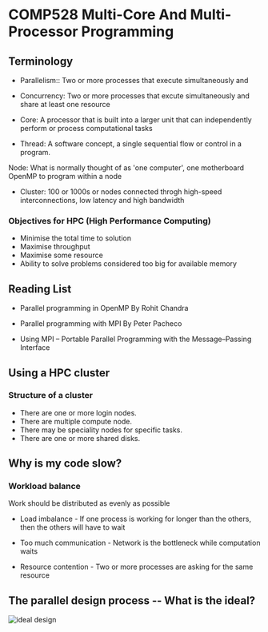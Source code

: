 # COMP528 Multi-Core And Multi-Processor Programming

## Terminology

- Parallelism:: Two or more processes that execute simultaneously and

- Concurrency: Two or more processes that excute simultaneously and share at least one resource

- Core: A processor that is built into a larger unit that can independently perform or process computational tasks

- Thread: A software concept, a single sequential flow or control in a program.

Node: What is normally thought of as 'one computer', one motherboard OpenMP to program within a node

- Cluster: 100 or 1000s or nodes connected throgh high-speed interconnections, low latency and high bandwidth

### Objectives for HPC (High Performance Computing)

- Minimise the total time to solution
- Maximise throughput
- Maximise some resource
- Ability to solve problems considered too big for available memory

## Reading List

- Parallel programming in OpenMP By Rohit Chandra

- Parallel programming with MPI By Peter Pacheco

- Using MPI – Portable Parallel Programming with the Message–Passing Interface

## Using a HPC cluster

### Structure of a cluster

- There are one or more login nodes.
- There are multiple compute node.
- There may be speciality nodes for specific tasks.
- There are one or more shared disks.

## Why is my code slow?

### Workload balance

Work should be distributed as evenly as possible

- Load imbalance - If one process is working for longer than the others, then the others will have to wait

- Too much communication - Network is the bottleneck while computation waits

- Resource contention - Two or more processes are asking for the same resource

## The parallel design process -- What is the ideal?

![ideal design](https://img.yzmblog.top/MultiCodeAndMultiProcessor/designProcess.jpg)

